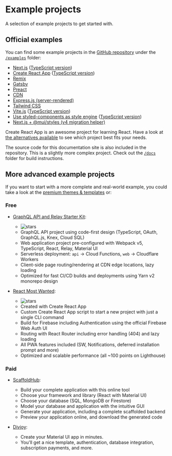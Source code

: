# Example projects

<p class="description">A selection of example projects to get started with.</p>

## Official examples

You can find some example projects in the [GitHub repository](https://github.com/mui/material-ui) under the [`/examples`](https://github.com/mui/material-ui/tree/master/examples) folder:

<!-- #default-branch-switch -->

- [Next.js](https://github.com/mui/material-ui/tree/master/examples/material-next) ([TypeScript version](https://github.com/mui/material-ui/tree/master/examples/material-next-ts))
- [Create React App](https://github.com/mui/material-ui/tree/master/examples/material-cra) ([TypeScript version](https://github.com/mui/material-ui/tree/master/examples/material-cra-ts))
- [Remix](https://github.com/mui/material-ui/tree/master/examples/material-remix-ts)
- [Gatsby](https://github.com/mui/material-ui/tree/master/examples/material-gatsby)
- [Preact](https://github.com/mui/material-ui/tree/master/examples/material-preact)
- [CDN](https://github.com/mui/material-ui/tree/master/examples/material-via-cdn)
- [Express.js (server-rendered)](https://github.com/mui/material-ui/tree/master/examples/material-express-ssr)
- [Tailwind CSS](https://github.com/mui/material-ui/tree/master/examples/material-cra-tailwind-ts)
- [Vite.js](https://github.com/mui/material-ui/tree/master/examples/material-vite) ([TypeScript version](https://github.com/mui/material-ui/tree/master/examples/material-vite-ts))
- [Use styled-components as style engine](https://github.com/mui/material-ui/tree/master/examples/material-cra-styled-components) ([TypeScript version](https://github.com/mui/material-ui/tree/master/examples/material-cra-styled-components-ts))
- [Next.js + @mui/styles (v4 migration helper)](https://github.com/mui/material-ui/tree/master/examples/material-next-ts-v4-v5-migration)

Create React App is an awesome project for learning React.
Have a look at [the alternatives available](https://github.com/facebook/create-react-app/blob/HEAD/README.md#popular-alternatives) to see which project best fits your needs.

The source code for this documentation site is also included in the repository.
This is a slightly more complex project.
Check out the [`/docs`](https://github.com/mui/material-ui/tree/master/docs) folder for
build instructions.

## More advanced example projects

If you want to start with a more complete and real-world example, you could take a look at the [premium themes & templates](https://mui.com/store/?utm_source=docs&utm_medium=referral&utm_campaign=example-projects-store) or:

### Free

- [GraphQL API and Relay Starter Kit](https://github.com/kriasoft/relay-starter-kit):

  - ![stars](https://img.shields.io/github/stars/kriasoft/graphql-starter.svg?style=social&label=Star)
  - GraphQL API project using code-first design (TypeScript, OAuth, GraphQL.js, Knex, Cloud SQL)
  - Web application project pre-configured with Webpack v5, TypeScript, React, Relay, Material UI
  - Serverless deployment: `api` -> Cloud Functions, `web` -> Cloudflare Workers
  - Client-side page routing/rendering at CDN edge locations, lazy loading
  - Optimized for fast CI/CD builds and deployments using Yarn v2 monorepo design

- [React Most Wanted](https://github.com/TarikHuber/react-most-wanted):

  - ![stars](https://img.shields.io/github/stars/TarikHuber/react-most-wanted.svg?style=social&label=Star)
  - Created with Create React App
  - Custom Create React App script to start a new project with just a single CLI command
  - Build for Firebase including Authentication using the official Firebase Web Auth UI
  - Routing with React Router including error handling (404) and lazy loading
  - All PWA features included (SW, Notifications, deferred installation prompt and more)
  - Optimized and scalable performance (all ~100 points on Lighthouse)

<!-- TODO: revert this once it is migrated to v5
- [React SaaS Template](https://github.com/dunky11/react-saas-template):

  - ![stars](https://img.shields.io/github/stars/dunky11/react-saas-template.svg?style=social&label=Star)
  - Created with Create React App
  - Features a landing page, a blog, an area to login/register and an admin-dashboard
  - Fully routed using react-router
  - Lazy loads components to boost performance
  - Components for statistics, text with emoji support, image upload and much more...
-->

<!-- TODO: revert this once it is migrated to v5
- [Material Sense](https://github.com/alexanmtz/material-sense):

  - ![stars](https://img.shields.io/github/stars/alexanmtz/material-sense.svg?style=social&label=Star)
  - Graph using recharts
  - React Router included with a navigation example
  - A docker container with an Nginx server for production build
  - Created with Create React App
-->

### Paid

- [ScaffoldHub](https://scaffoldhub.io/?partner=1):

  - Build your complete application with this online tool
  - Choose your framework and library (React with Material UI)
  - Choose your database (SQL, MongoDB or Firestore)
  - Model your database and application with the intuitive GUI
  - Generate your application, including a complete scaffolded backend
  - Preview your application online, and download the generated code

- [Divjoy](https://divjoy.com?via=material-ui):

  - Create your Material UI app in minutes.
  - You'll get a nice template, authentication, database integration, subscription payments, and more.
